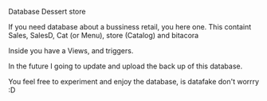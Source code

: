 Database Dessert store

If you need database about a bussiness retail, you here one. This containt Sales, SalesD, Cat (or Menu), store (Catalog) and bitacora

Inside you have a Views, and triggers.

In the future I going to update and upload the back up of this database.

You feel free to experiment and enjoy the database, is datafake don't worrry :D
